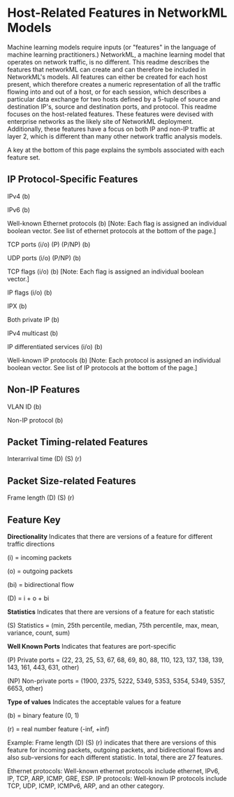 # Host-Related Features in NetworkML Models

Machine learning models require inputs (or "features" in the language of machine learning practitioners.) NetworkML, a machine learning model that operates on network traffic, is no different. This readme describes the features that networkML can create and can therefore be included in NetworkML's models. All features can either be created for each host present, which therefore creates a numeric representation of all the traffic flowing into and out of a host, or for each session, which describes a particular data exchange for two hosts defined by a 5-tuple of source and destination IP's, source and destination ports, and protocol. This readme focuses on the host-related features. These features were devised with enterprise networks as the likely site of NetworkML deployment. Additionally, these features have a focus on both IP and non-IP traffic at layer 2, which is different than many other network traffic analysis models.

A key at the bottom of this page explains the symbols associated with each feature set.

## IP Protocol-Specific Features

IPv4 (b)

IPv6 (b)

Well-known Ethernet protocols (b) [Note: Each flag is assigned an individual boolean vector. See list of ethernet protocols at the bottom of the page.]

TCP ports (i/o) \(P\) (P/NP) (b)

UDP ports (i/o) (P/NP) (b)

TCP flags (i/o) (b) [Note: Each flag is assigned an individual boolean vector.]

IP flags (i/o) (b)

IPX (b)

Both private IP (b)

IPv4 multicast (b)

IP differentiated services (i/o) (b)

Well-known IP protocols (b) [Note: Each protocol is assigned an individual boolean vector. See list of IP protocols at the bottom of the page.]

## Non-IP Features

VLAN ID (b)

Non-IP protocol (b)

## Packet Timing-related Features
Interarrival time (D) (S) \(r\)

## Packet Size-related Features
Frame length (D) (S) \(r\)

## Feature Key
**Directionality**
Indicates that there are versions of a feature for different traffic directions

(i) = incoming packets

(o) = outgoing packets

(bi) = bidirectional flow

(D) = i + o + bi

**Statistics**
Indicates that there are versions of a feature for each statistic

(S) Statistics = (min, 25th percentile, median, 75th percentile, max, mean, variance, count, sum)

**Well Known Ports**
Indicates that features are port-specific

\(P\) Private ports = (22, 23, 25, 53, 67, 68, 69, 80, 88, 110, 123, 137, 138, 139, 143, 161, 443, 631, other)

(NP) Non-private ports = (1900, 2375, 5222, 5349, 5353, 5354, 5349, 5357, 6653, other)

**Type of values**
Indicates the acceptable values for a feature

(b) = binary feature (0, 1)

\(r\) = real number feature (-inf, +inf)

Example: Frame length (D) (S) \(r\) indicates that there are versions of this feature for incoming packets, outgoing packets, and bidirectional flows and also sub-versions for each different statistic. In total, there are 27 features.

Ethernet protocols: Well-known ethernet protocols include ethernet, IPv6, IP, TCP, ARP, ICMP, GRE, ESP.
IP protocols: Well-known IP protocols include TCP, UDP, ICMP, ICMPv6, ARP, and an other category.

